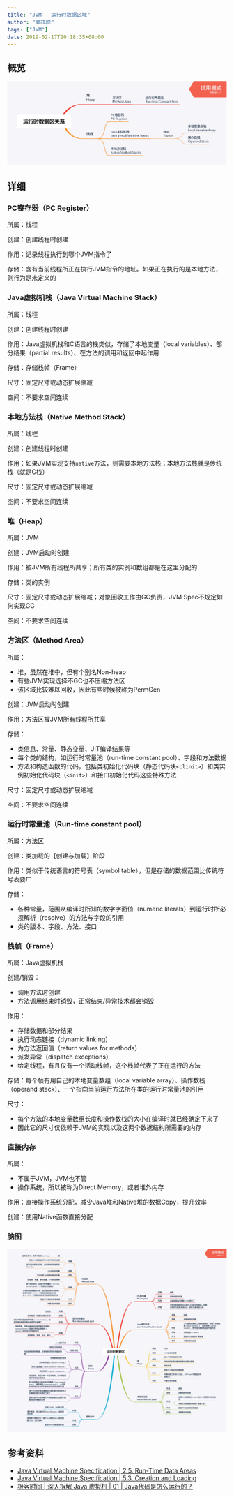 ```yaml
---
title: "JVM - 运行时数据区域"
author: "颇忒脱"
tags: ["JVM"]
date: 2019-02-17T20:18:35+08:00
---
```


<!--more-->

## 概览

<img src="area-relations.png" style="zoom:50%" />

## 详细

### PC寄存器（PC Register）

所属：线程

创建：创建线程时创建

作用：记录线程执行到哪个JVM指令了

存储：含有当前线程所正在执行JVM指令的地址。如果正在执行的是本地方法，则行为是未定义的

### Java虚拟机栈（Java Virtual Machine Stack）

所属：线程

创建：创建线程时创建

作用：Java虚拟机栈和C语言的栈类似，存储了本地变量（local variables）、部分结果（partial results）、在方法的调用和返回中起作用

存储：存储栈帧（Frame）

尺寸：固定尺寸或动态扩展缩减

空间：不要求空间连续

### 本地方法栈（Native Method Stack）

所属：线程

创建：创建线程时创建

作用：如果JVM实现支持`native`方法，则需要本地方法栈；本地方法栈就是传统栈（就是C栈）

尺寸：固定尺寸或动态扩展缩减

空间：不要求空间连续

### 堆（Heap）

所属：JVM

创建：JVM启动时创建

作用：被JVM所有线程所共享；所有类的实例和数组都是在这里分配的

存储：类的实例

尺寸：固定尺寸或动态扩展缩减；对象回收工作由GC负责，JVM Spec不规定如何实现GC

空间：不要求空间连续

### 方法区（Method Area）

所属：

* 堆，虽然在堆中，但有个别名Non-heap
* 有些JVM实现选择不GC也不压缩方法区
* 该区域比较难以回收，因此有些时候被称为PermGen

创建：JVM启动时创建

作用：方法区被JVM所有线程所共享

存储：

* 类信息、常量、静态变量、JIT编译结果等
* 每个类的结构，如运行时常量池（run-time constant pool）、字段和方法数据
* 方法和构造函数的代码，包括类初始化代码块（静态代码块`<clinit>`）和类实例初始化代码块（`<init>`）和接口初始化代码这些特殊方法

尺寸：固定尺寸或动态扩展缩减

空间：不要求空间连续

### 运行时常量池（Run-time constant pool）

所属：方法区

创建：类加载的【创建与加载】阶段

作用：类似于传统语言的符号表（symbol table），但是存储的数据范围比传统符号表要广

存储：

* 各种常量，范围从编译时所知的数字字面值（numeric literals）到运行时所必须解析（resolve）的方法与字段的引用
* 类的版本、字段、方法、接口

### 栈帧（Frame）

所属：Java虚拟机栈

创建/销毁：

* 调用方法时创建
* 方法调用结束时销毁，正常结束/异常技术都会销毁

作用：

* 存储数据和部分结果
* 执行动态链接（dynamic linking）
* 为方法返回值（return values for methods）
* 派发异常（dispatch exceptions）
* 给定线程，有且仅有一个活动栈帧，这个栈帧代表了正在运行的方法

存储：每个帧有用自己的本地变量数组（local variable array）、操作数栈（operand stack）、一个指向当前运行方法所在类的运行时常量池的引用

尺寸：

* 每个方法的本地变量数组长度和操作数栈的大小在编译时就已经确定下来了
* 因此它的尺寸仅依赖于JVM的实现以及这两个数据结构所需要的内存

### 直接内存

所属：

* 不属于JVM，JVM也不管
* 操作系统，所以被称为Direct Memory，或者堆外内存

作用：直接操作系统分配，减少Java堆和Native堆的数据Copy，提升效率

创建：使用Native函数直接分配

### 脑图

<img src="areas.png" style="zoom:50%" />

## 参考资料

* [Java Virtual Machine Specification | 2.5. Run-Time Data Areas][jvms-2.5]
* [Java Virtual Machine Specification | 5.3. Creation and Loading][jvms-5.3]
* [极客时间 | 深入拆解 Java 虚拟机 | 01 | Java代码是怎么运行的？][geektime]


[jvms-2.5]: https://docs.oracle.com/javase/specs/jvms/se8/html/jvms-2.html#jvms-2.5
[geektime]: https://time.geekbang.org/column/article/11289
[jvms-5.3]: https://docs.oracle.com/javase/specs/jvms/se8/html/jvms-5.html#jvms-5.3